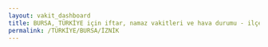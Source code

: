 ```yaml
---
layout: vakit_dashboard
title: BURSA, TÜRKİYE için iftar, namaz vakitleri ve hava durumu - ilçe/eyalet seç
permalink: /TÜRKİYE/BURSA/İZNİK
---
```


<script type="text/javascript">
  var GLOBAL_COUNTRY = 'TÜRKİYE';
  var GLOBAL_CITY = 'BURSA';
  var GLOBAL_STATE = 'İZNİK';
  var lat = 72;
  var lon = 21;
</script>
